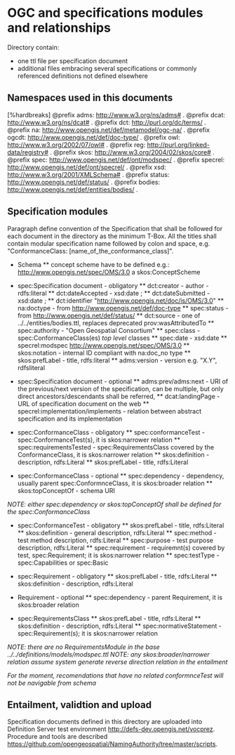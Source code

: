 # OGC and specifications modules and relationships

Directory contain:

* one ttl file per specification document
* additional files embracing several specifications or commonly referenced definitions not defined elsewhere

## Namespaces used in this documents

[%hardbreaks]
@prefix adms: <http://www.w3.org/ns/adms#> .
@prefix dcat: <http://www.w3.org/ns/dcat#> .
@prefix dct: <http://purl.org/dc/terms/> .
@prefix na: <http://www.opengis.net/def/metamodel/ogc-na/> .
@prefix ogcdt: <http://www.opengis.net/def/doc-type/> .
@prefix owl: <http://www.w3.org/2002/07/owl#> .
@prefix reg: <http://purl.org/linked-data/registry#> .
@prefix skos: <http://www.w3.org/2004/02/skos/core#> .
@prefix spec: <http://www.opengis.net/def/ont/modspec/> .
@prefix specrel: <http://www.opengis.net/def/ont/specrel/> .
@prefix xsd: <http://www.w3.org/2001/XMLSchema#> .
@prefix status: <http://www.opengis.net/def/status/> .
@prefix bodies: <http://www.opengis.net/def/entities/bodies/> .


## Specification modules

Paragraph define convention of the Specification that shall be followed for each document in the directory as the minimum T-Box.
All the titles shall contain modular specification name followed by colon and space, e.g. "ConformanceClass: [name_of_the_conformance_class]".


* Schema
** concept scheme have to be defined e.g.: <http://www.opengis.net/spec/OMS/3.0> a skos:ConceptScheme


* spec:Specification document - obligatory
** dct:creator - author - rdfs:literal
** dct:dateAccepted - xsd:date ;
** dct:dateSubmitted - xsd:date ;
** dct:identifier "http://www.opengis.net/doc/is/OMS/3.0"
** na:doctype - from http://www.opengis.net/def/doc-type
** spec:status - from http://www.opengis.net/def/status/
** dct:source - one of ../../entities/bodies.ttl, replaces deprecated prov:wasAttributedTo
** spec:authority - "Open Geospatial Consortium"
** spec:class - spec:ConformanceClass(es) *top level* classes
** spec:date - xsd:date
** specrel:modspec <http://www.opengis.net/spec/OMS/3.0>
** skos:notation - internal ID compliant with na:doc_no type
** skos:prefLabel - title, rdfs:literal
** adms:version - version e.g. "X.Y", rdfsliteral

* spec:Specification document - optional
** adms:prev/adms:next - URI of the previous/next version of the specification, can be multiple, but only direct ancestors/descendants shall be referred,
** dcat:landingPage - URL of specification document on the web
** specrel:implementation/implements - relation between abstract specification and its implementation

* spec:ConformanceClass - obligatory
** spec:conformanceTest - spec:ConformanceTest(s), it is skos:narrower relation
** spec:requirementsTested - spec:RequirementsClass covered by the ConformanceClass, it is skos:narrower relation
** skos:definition - description, rdfs:Literal
** skos:prefLabel - title, rdfs:Literal

* spec:ConformanceClass - optional
** spec:dependency - dependency, usually parent spec:ConformnceClass, it is skos:broader relation
** skos:topConceptOf - schema URI

*_NOTE: either spec:dependency or skos:topConceptOf shall be defined for the spec:ConformanceClass_*

* spec:ConformanceTest - obligatory
** skos:prefLabel  - title, rdfs:Literal
** skos:definition - general description, rdfs:Literal
** spec:method - test method description, rdfs:Literal
** spec:purpose - test purpose description, rdfs:Literal
** spec:requirement - requiremnt(s) covered by test, spec:Requirement; it is skos:narrower relation
** spec:testType - spec:Capabilities or spec:Basic

* spec:Requirement - obligatory
** skos:prefLabel - title, rdfs:Literal
** skos:definition - description, rdfs:Literal
* Requirement - optional
** spec:dependency - parent Requirement, it is skos:broader relation

* spec:RequirementsClass
** skos:prefLabel - title, rdfs:Literal
** skos:definition - description, rdfs:Literal
** spec:normativeStatement - spec:Requirement(s); it is skos:narrower relation


_NOTE: there are no RequirementsModule in the base ../../definitions/models/modspec.ttl_
_NOTE: any skos:broader/narrower relation assume system generate reverse direction relation in the entailment_

_For the moment, recomendations that have no related conformnceTest will not be navigable from schema_


## Entailment, validtion and upload

Specification documents defined in this directory are uploaded into Definition Server test environment http://defs-dev.opengis.net/vocprez.
Procedure and tools are described https://github.com/opengeospatial/NamingAuthority/tree/master/scripts.
